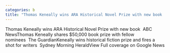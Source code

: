 ```yaml
---
categories: b
title: "Thomas Keneally wins ARA Historical Novel Prize with new book  ABC News"
---
```

Thomas Keneally wins ARA Historical Novel Prize with new book&nbsp;&nbsp;ABC NewsThomas Keneally shares $50,000 book prize with fellow nominees&nbsp;&nbsp;The GuardianKeneally wins historical fiction prize and fires a shot for writers&nbsp;&nbsp;Sydney Morning HeraldView Full coverage on Google News